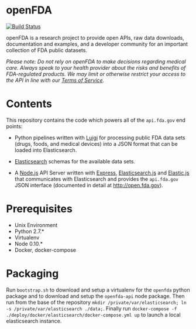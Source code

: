 openFDA
=======

[![Build Status](https://travis-ci.org/FDA/openfda.svg?branch=master)](https://travis-ci.org/FDA/openfda)

openFDA is a research project to provide open APIs, raw data downloads, documentation and examples, and a developer community for an important collection of FDA public datasets.

*Please note: Do not rely on openFDA to make decisions regarding medical care. Always speak to your health provider about the risks and benefits of FDA-regulated products. We may limit or otherwise restrict your access to the API in line with our [Terms of Service](https://open.fda.gov/terms/).*

# Contents

This repository contains the code which powers all of the `api.fda.gov` end points:

* Python pipelines written with [Luigi](https://github.com/spotify/luigi) for processing public FDA data sets (drugs, foods, and medical devices) into a JSON format that can be loaded into Elasticsearch. 

* [Elasticsearch](http://www.elasticsearch.org/) schemas for the available data sets.

* A [Node.js](https://github.com/joyent/node) API Server written with [Express](http://expressjs.com/), [Elasticsearch.js](http://www.elasticsearch.org/guide/en/elasticsearch/client/javascript-api/current/) and [Elastic.js](http://www.fullscale.co/elasticjs/) that communicates with Elasticsearch and provides the `api.fda.gov` JSON interface (documented in detail at http://open.fda.gov).

# Prerequisites

* Unix Environment
* Python 2.7.*
* Virtualenv
* Node 0.10.*
* Docker, docker-compose

# Packaging

Run `bootstrap.sh` to download and setup a virtualenv for the `openfda` python package and to download and setup the `openfda-api` node package.
Then run from the base of the repository `mkdir /private/var/elasticsearch; ln -s /private/var/elasticsearch ./data;`.
Finally run `docker-compose -f ./deploy/docker/elasticsearch/docker-compose.yml up` to launch a local elasticsearch instance.
